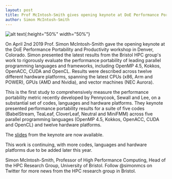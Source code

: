 ```yaml
---
layout: post
title: Prof McIntosh-Smith gives opening keynote at DoE Performance Portability and Productivity workshop
author: Simon McIntosh-Smith
---
```


![alt text]({{site.url}}/assets/DoE_PPP_Simon_speaking_2019.jpg "Prof. McIntosh-Smith speaking at the DoE PPP workshop, Denver, April 2019"){:height="50%" width="50%"}



On April 2nd 2019 Prof. Simon McIntosh-Smith gave the opening keynote at the DoE Performance Portability and Productivity workshop in Denver, Colorado. Simon presented the latest results from the Bristol HPC group's work to rigorously evaluate the performance portability of leading parallel programming languages and frameworks, including OpenMP 4.5, Kokkos, OpenACC, CUDA and OpenCL. Results were described across twelve different hardware platforms, spanning the latest CPUs (x86, Arm and POWER), GPUs (AMD and Nvidia), and vector machines (NEC Aurora). 

This is the first study to comprehensively measure the  performance portability metric recently developed by Pennycook, Sewall and Lee, on a substantial set of codes, languages and hardware platforms. They keynote presented performance portability results for a suite of five codes (BabelStream, TeaLeaf, CloverLeaf, Neutral and MiniFMM) across five parallel programming languages (OpenMP 4.5, Kokkos, OpenACC, CUDA and OpenCL) and twelve hardware platforms.

The [slides]({{site.url}}/assets/DoE_PPP_McIntosh-Smith_keynote_Apr_2019.pdf) from the keynote are now available. 

This work is continuing, with more codes, languages and hardware platforms due to be added later this year.


Simon McIntosh-Smith, Professor of High Performance Computing, Head of the HPC Research Group, University of Bristol. Follow @simonmcs on Twitter for more news from the HPC research group in Bristol.

